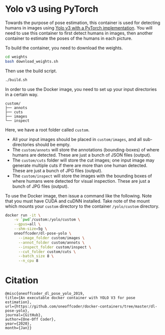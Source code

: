 # Yolo v3 using PyTorch

Towards the purpose of pose estimation, this container is used for detecting humans in images using [Yolo v3 with a PyTorch implementation](https://github.com/eriklindernoren/PyTorch-YOLOv3). You will need to use this container to first detect humans in images, then another container to estimate the poses of the humans in each picture.

To build the container, you need to download the weights.

```bash
cd weights
bash download_weights.sh
```

Then use the build script.

```bash
./build.sh
```

In order to use the Docker image, you need to set up your input directories in a certain way. 

```
custom/
├── annots
├── cuts
├── images
└── inspect
```

Here, we have a root folder called `custom`. 

* All your input images should be placed in `custom/images`, and all sub-directories should be empty. 
* The `custom/annots` will store the annotations (bounding-boxes) of where humans are detected. These are just a bunch of JSON files (output).
* The `custom/cuts` folder will store the cut images; one input image may generate multiple cuts if there are more than one human detected. These are just a bunch of JPG files (output).
* The `custom/inspect` will store the images with the bounding boxes of where humans were detected for visual inspection. These are just a bunch of JPG files (output).

To use the Docker image, then issue a command like the following. Note that you must have CUDA and cuDNN installed. Take note of the mount which mounts your `custom` directory to the container `/yolo/custom` directory.

```bash
docker run -it \
    -v `pwd`/custom:/yolo/custom \
    --gpus=all \
    --shm-size=5g \
    oneoffcoder/dl-pose-yolo \
      --image_folder custom/images \
      --annot_folder custom/annots \
      --inspect_folder custom/inspect \
      --cut_folder custom/cuts \
      --batch_size 8 \
      --n_cpu 8
```

# Citation

```
@misc{oneoffcoder_dl_pose_yolo_2019, 
title={An executable docker container with YOLO V3 for pose estimation}, 
url={https://github.com/oneoffcoder/docker-containers/tree/master/dl-pose-yolo}, 
journal={GitHub},
author={One-Off Coder}, 
year={2020}, 
month={Jan}}
```